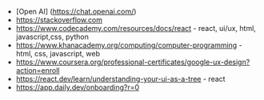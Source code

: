 - [Open AI] (https://chat.openai.com/)
- https://stackoverflow.com
- https://www.codecademy.com/resources/docs/react - react, ui/ux, html, javascript,css, python
- https://www.khanacademy.org/computing/computer-programming - html, css, javascript, web
- https://www.coursera.org/professional-certificates/google-ux-design?action=enroll
- https://react.dev/learn/understanding-your-ui-as-a-tree - react
- https://app.daily.dev/onboarding?r=0
  
